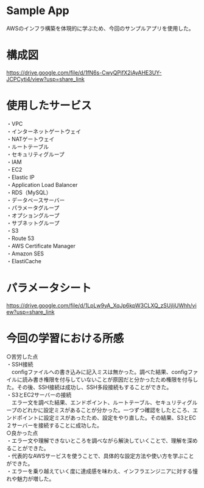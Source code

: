 # Sample App
AWSのインフラ構築を体現的に学ぶため、今回のサンプルアプリを使用した。
# 構成図
https://drive.google.com/file/d/1fN6s-CwyQPjfX2jAyAHE3UY-JCPCyti4/view?usp=share_link
# 使用したサービス
・VPC  
・インターネットゲートウェイ  
・NATゲートウェイ  
・ルートテーブル  
・セキュリティグループ  
・IAM  
・EC2  
・Elastic IP  
・Application Load Balancer  
・RDS（MySQL）  
・データベースサーバー  
・パラメータグループ  
・オプショングループ  
・サブネットグループ  
・S3  
・Route 53  
・AWS Certificate Manager  
・Amazon SES  
・ElastiCache  
# パラメータシート
https://drive.google.com/file/d/1LpLw9yA_XqJp6kpW3CLXQ_zSUjIjUWhh/view?usp=share_link
# 今回の学習における所感
○苦労した点  
・SSH接続  
 　configファイルへの書き込みに記入ミスは無かった。調べた結果、configファイルに読み書き権限を付与していないことが原因だと分かったため権限を付与した。その後、SSH接続は成功し、SSH多段接続もすることができた。  
・S3とEC2サーバーの接続  
　エラー文を調べた結果、エンドポイント、ルートテーブル、セキュリティグループのどれかに設定ミスがあることが分かった。一つずつ確認をしたところ、エンドポイントに設定ミスがあったため、設定をやり直した。その結果、S3とEC２サーバーを接続することに成功した。  
○良かった点  
・エラー文や理解できないところを調べながら解決していくことで、理解を深めることができた。  
・代表的なAWSサービスを使うことで、具体的な設定方法や使い方を学ぶことができた。  
・エラーを乗り越えていく度に達成感を味わえ、インフラエンジニアに対する憧れや魅力が増した。  


